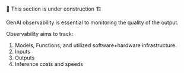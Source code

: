 🚧 This section is under construction 🏗️

GenAI observability is essential to monitoring the quality of the output. 

Observability aims to track:

1. Models, Functions, and utilized software+hardware infrastructure. 
1. Inputs
1. Outputs
1. Inference costs and speeds

